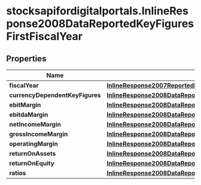 # stocksapifordigitalportals.InlineResponse2008DataReportedKeyFiguresFirstFiscalYear

## Properties

Name | Type | Description | Notes
------------ | ------------- | ------------- | -------------
**fiscalYear** | [**InlineResponse2007ReportedKeyFiguresFirstFiscalYearFiscalYear**](InlineResponse2007ReportedKeyFiguresFirstFiscalYearFiscalYear.md) |  | [optional] 
**currencyDependentKeyFigures** | [**InlineResponse2008DataReportedKeyFiguresFirstFiscalYearCurrencyDependentKeyFigures**](InlineResponse2008DataReportedKeyFiguresFirstFiscalYearCurrencyDependentKeyFigures.md) |  | [optional] 
**ebitMargin** | [**InlineResponse2008DataReportedKeyFiguresFirstFiscalYearEbitMargin**](InlineResponse2008DataReportedKeyFiguresFirstFiscalYearEbitMargin.md) |  | [optional] 
**ebitdaMargin** | [**InlineResponse2008DataReportedKeyFiguresFirstFiscalYearEbitdaMargin**](InlineResponse2008DataReportedKeyFiguresFirstFiscalYearEbitdaMargin.md) |  | [optional] 
**netIncomeMargin** | [**InlineResponse2008DataReportedKeyFiguresFirstFiscalYearNetIncomeMargin**](InlineResponse2008DataReportedKeyFiguresFirstFiscalYearNetIncomeMargin.md) |  | [optional] 
**grossIncomeMargin** | [**InlineResponse2008DataReportedKeyFiguresFirstFiscalYearGrossIncomeMargin**](InlineResponse2008DataReportedKeyFiguresFirstFiscalYearGrossIncomeMargin.md) |  | [optional] 
**operatingMargin** | [**InlineResponse2008DataReportedKeyFiguresFirstFiscalYearOperatingMargin**](InlineResponse2008DataReportedKeyFiguresFirstFiscalYearOperatingMargin.md) |  | [optional] 
**returnOnAssets** | [**InlineResponse2008DataReportedKeyFiguresFirstFiscalYearReturnOnAssets**](InlineResponse2008DataReportedKeyFiguresFirstFiscalYearReturnOnAssets.md) |  | [optional] 
**returnOnEquity** | [**InlineResponse2008DataReportedKeyFiguresFirstFiscalYearReturnOnEquity**](InlineResponse2008DataReportedKeyFiguresFirstFiscalYearReturnOnEquity.md) |  | [optional] 
**ratios** | [**InlineResponse2008DataReportedKeyFiguresFirstFiscalYearRatios**](InlineResponse2008DataReportedKeyFiguresFirstFiscalYearRatios.md) |  | [optional] 


